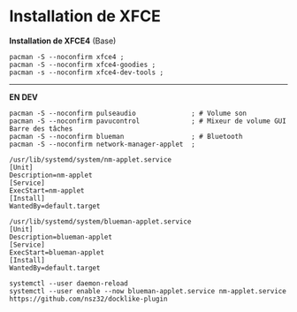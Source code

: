 # Installation de XFCE

**Installation de XFCE4** (Base)
```
pacman -S --noconfirm xfce4 ;
pacman -S --noconfirm xfce4-goodies ;
pacman -s --noconfirm xfce4-dev-tools ;
```



---------------------------------------------------------------------------------------------
**EN DEV**
```
pacman -S --noconfirm pulseaudio              ; # Volume son
pacman -S --noconfirm pavucontrol             ; # Mixeur de volume GUI Barre des tâches
pacman -S --noconfirm blueman                 ; # Bluetooth
pacman -S --noconfirm network-manager-applet  ;

/usr/lib/systemd/system/nm-applet.service
[Unit]
Description=nm-applet
[Service]
ExecStart=nm-applet
[Install]
WantedBy=default.target

/usr/lib/systemd/system/blueman-applet.service
[Unit]
Description=blueman-applet
[Service]
ExecStart=blueman-applet
[Install]
WantedBy=default.target

systemctl --user daemon-reload
systemctl --user enable --now blueman-applet.service nm-applet.service
https://github.com/nsz32/docklike-plugin
```
